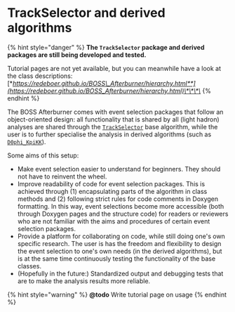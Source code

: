 # TrackSelector and derived algorithms

{% hint style="danger" %}
**The `TrackSelector` package and derived packages are still being developed and tested.**

Tutorial pages are not yet available, but you can meanwhile have a look at the class descriptions:  
[**https://redeboer.github.io/BOSS\_Afterburner/hierarchy.html**](https://redeboer.github.io/BOSS_Afterburner/hierarchy.html)\*\*\*\*
{% endhint %}

The BOSS Afterburner comes with event selection packages that follow an object-oriented design: all functionality that is shared by all \(light hadron\) analyses are shared through the [`TrackSelector`](https://redeboer.github.io/BOSS_Afterburner/classTrackSelector.html) base algorithm, while the user is to further specialise the analysis in derived algorithms \(such as [`D0phi_KpiKK`](https://redeboer.github.io/BOSS_Afterburner/classD0phi__KpiKK.html)\).

Some aims of this setup:

* Make event selection easier to understand for beginners. They should not have to reinvent the wheel.
* Improve readability of code for event selection packages. This is achieved through \(1\) encapsulating parts of the algorithm in class methods and \(2\) following strict rules for code comments in Doxygen formatting. In this way, event selections become more accessible \(both through Doxygen pages and the structure code\) for readers or reviewers who are not familiar with the aims and procedures of certain event selection packages.
* Provide a platform for collaborating on code, while still doing one's own specific research. The user is has the freedom and flexibility to design the event selection to one's own needs \(in the derived algorithms\), but is at the same time continuously testing the functionality of the base classes.
* \(Hopefully in the future:\) Standardized output and debugging tests that are to make the analysis results more reliable.

{% hint style="warning" %}
**@todo** Write tutorial page on usage
{% endhint %}

